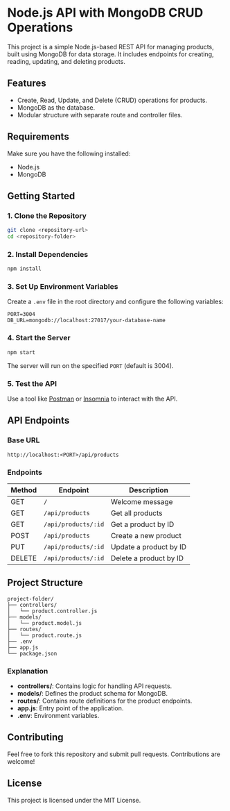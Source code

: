 # Node.js API with MongoDB CRUD Operations

This project is a simple Node.js-based REST API for managing products, built using MongoDB for data storage. It includes endpoints for creating, reading, updating, and deleting products.

## Features
- Create, Read, Update, and Delete (CRUD) operations for products.
- MongoDB as the database.
- Modular structure with separate route and controller files.

## Requirements
Make sure you have the following installed:
- Node.js
- MongoDB

## Getting Started

### 1. Clone the Repository
```bash
git clone <repository-url>
cd <repository-folder>
```

### 2. Install Dependencies
```bash
npm install
```

### 3. Set Up Environment Variables
Create a `.env` file in the root directory and configure the following variables:
```
PORT=3004
DB_URL=mongodb://localhost:27017/your-database-name
```

### 4. Start the Server
```bash
npm start
```
The server will run on the specified `PORT` (default is 3004).

### 5. Test the API
Use a tool like [Postman](https://www.postman.com/) or [Insomnia](https://insomnia.rest/) to interact with the API.

## API Endpoints

### Base URL
```
http://localhost:<PORT>/api/products
```

### Endpoints
| Method | Endpoint        | Description              |
|--------|-----------------|--------------------------|
| GET    | `/`             | Welcome message          |
| GET    | `/api/products` | Get all products         |
| GET    | `/api/products/:id` | Get a product by ID    |
| POST   | `/api/products` | Create a new product     |
| PUT    | `/api/products/:id` | Update a product by ID |
| DELETE | `/api/products/:id` | Delete a product by ID |

## Project Structure
```
project-folder/
├── controllers/
│   └── product.controller.js
├── models/
│   └── product.model.js
├── routes/
│   └── product.route.js
├── .env
├── app.js
└── package.json
```

### Explanation
- **controllers/**: Contains logic for handling API requests.
- **models/**: Defines the product schema for MongoDB.
- **routes/**: Contains route definitions for the product endpoints.
- **app.js**: Entry point of the application.
- **.env**: Environment variables.

## Contributing
Feel free to fork this repository and submit pull requests. Contributions are welcome!

## License
This project is licensed under the MIT License.

